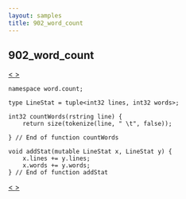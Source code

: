 ```yaml
---
layout: samples
title: 902_word_count
---
```


## 902_word_count

<div class="sampleNav"><a class="button" href="../901_cat_example_NumberedCat.spl/"> < </a><a class="button" href="../902_word_count_WordCount.spl/"> > </a>
</div>

~~~~~~
namespace word.count;

type LineStat = tuple<int32 lines, int32 words>;

int32 countWords(rstring line) {
	return size(tokenize(line, " \t", false));
	
} // End of function countWords

void addStat(mutable LineStat x, LineStat y) {
	x.lines += y.lines;
	x.words += y.words;
} // End of function addStat

~~~~~~

<div class="sampleNav"><a class="button" href="../901_cat_example_NumberedCat.spl/"> < </a><a class="button" href="../902_word_count_WordCount.spl/"> > </a>
</div>

